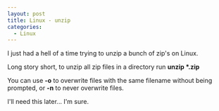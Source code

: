 ```yaml
---
layout: post
title: Linux - unzip
categories:
  - Linux
---
```

I just had a hell of a time trying to unzip a bunch of zip's on Linux.

Long story short, to unzip all zip files in a directory run <strong>unzip \*.zip</strong>

You can use <strong>-o</strong> to overwrite files with the same filename without being prompted, or <strong>-n</strong> to never overwrite files.

I'll need this later... I'm sure.
